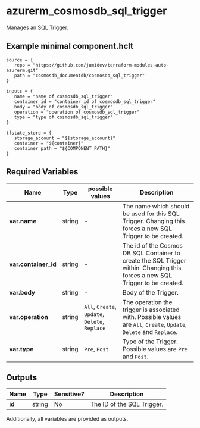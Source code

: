 # azurerm_cosmosdb_sql_trigger

Manages an SQL Trigger.

## Example minimal component.hclt

```hcl
source = {
   repo = "https://github.com/jumidev/terraform-modules-auto-azurerm.git" 
   path = "cosmosdb_documentdb/cosmosdb_sql_trigger" 
}

inputs = {
   name = "name of cosmosdb_sql_trigger" 
   container_id = "container_id of cosmosdb_sql_trigger" 
   body = "body of cosmosdb_sql_trigger" 
   operation = "operation of cosmosdb_sql_trigger" 
   type = "type of cosmosdb_sql_trigger" 
}

tfstate_store = {
   storage_account = "${storage_account}" 
   container = "${container}" 
   container_path = "${COMPONENT_PATH}" 
}

```

## Required Variables

| Name | Type |  possible values |  Description |
| ---- | --------- |  ----------- | ----------- |
| **var.name** | string |  -  |  The name which should be used for this SQL Trigger. Changing this forces a new SQL Trigger to be created. | 
| **var.container_id** | string |  -  |  The id of the Cosmos DB SQL Container to create the SQL Trigger within. Changing this forces a new SQL Trigger to be created. | 
| **var.body** | string |  -  |  Body of the Trigger. | 
| **var.operation** | string |  `All`, `Create`, `Update`, `Delete`, `Replace`  |  The operation the trigger is associated with. Possible values are `All`, `Create`, `Update`, `Delete` and `Replace`. | 
| **var.type** | string |  `Pre`, `Post`  |  Type of the Trigger. Possible values are `Pre` and `Post`. | 



## Outputs

| Name | Type | Sensitive? | Description |
| ---- | ---- | --------- | --------- |
| **id** | string | No  | The ID of the SQL Trigger. | 

Additionally, all variables are provided as outputs.
